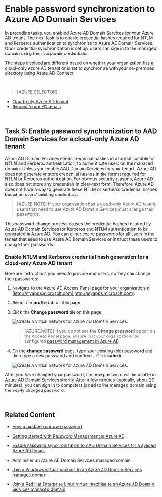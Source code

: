 <properties
	pageTitle="Azure AD Domain Services: Enable password synchronization | Microsoft Azure"
	description="Getting started with Azure Active Directory Domain Services"
	services="active-directory-ds"
	documentationCenter=""
	authors="mahesh-unnikrishnan"
	manager="stevenpo"
	editor="curtand"/>

<tags
	ms.service="active-directory-ds"
	ms.workload="identity"
	ms.tgt_pltfrm="na"
	ms.devlang="na"
	ms.topic="get-started-article"
	ms.date="09/20/2016"
	ms.author="maheshu"/>

# Enable password synchronization to Azure AD Domain Services
In preceding tasks, you enabled Azure AD Domain Services for your Azure AD tenant. The next task is to enable credential hashes required for NTLM and Kerberos authentication to synchronize to Azure AD Domain Services. Once credential synchronization is set up, users can sign in to the managed domain using their corporate credentials.

The steps involved are different based on whether your organization has a cloud-only Azure AD tenant or is set to synchronize with your on-premises directory using Azure AD Connect.

<br>

> [AZURE.SELECTOR]
- [Cloud-only Azure AD tenant](active-directory-ds-getting-started-password-sync.md)
- [Synced Azure AD tenant](active-directory-ds-getting-started-password-sync-synced-tenant.md)

<br>


## Task 5: Enable password synchronization to AAD Domain Services for a cloud-only Azure AD tenant
Azure AD Domain Services needs credential hashes in a format suitable for NTLM and Kerberos authentication, to authenticate users on the managed domain. Unless you enable AAD Domain Services for your tenant, Azure AD does not generate or store credential hashes in the format required for NTLM or Kerberos authentication. For obvious security reasons, Azure AD also does not store any credentials in clear-text form. Therefore, Azure AD does not have a way to generate these NTLM or Kerberos credential hashes based on users' existing credentials.

> [AZURE.NOTE] If your organization has a cloud-only Azure AD tenant, users that need to use Azure AD Domain Services must change their passwords.

This password change process causes the credential hashes required by Azure AD Domain Services for Kerberos and NTLM authentication to be generated in Azure AD. You can either expire passwords for all users in the tenant that need to use Azure AD Domain Services or instruct these users to change their passwords.


### Enable NTLM and Kerberos credential hash generation for a cloud-only Azure AD tenant
Here are instructions you need to provide end users, so they can change their passwords:

1. Navigate to the Azure AD Access Panel page for your organization at [http://myapps.microsoft.com](http://myapps.microsoft.com).

2. Select the **profile** tab on this page.

3. Click the **Change password** tile on this page.

    ![Create a virtual network for Azure AD Domain Services.](./media/active-directory-domain-services-getting-started/user-change-password.png)

    > [AZURE.NOTE] If you do not see the **Change password** option on the Access Panel page, ensure that your organization has configured [password management in Azure AD](../active-directory/active-directory-passwords-getting-started.md).

4. On the **change password** page, type your existing (old) password and then type a new password and confirm it. Click **submit**.

    ![Create a virtual network for Azure AD Domain Services.](./media/active-directory-domain-services-getting-started/user-change-password2.png)

After you have changed your password, the new password will be usable in Azure AD Domain Services shortly. After a few minutes (typically, about 20 minutes), you can sign in to computers joined to the managed domain using the newly changed password.

<br>

## Related Content

- [How to update your own password](../active-directory/active-directory-passwords-update-your-own-password.md)

- [Getting started with Password Management in Azure AD](../active-directory/active-directory-passwords-getting-started.md).

- [Enable password synchronization to AAD Domain Services for a synced Azure AD tenant](active-directory-ds-getting-started-password-sync-synced-tenant.md)

- [Administer an Azure AD Domain Services managed domain](active-directory-ds-admin-guide-administer-domain.md)

- [Join a Windows virtual machine to an Azure AD Domain Services managed domain](active-directory-ds-admin-guide-join-windows-vm.md)

- [Join a Red Hat Enterprise Linux virtual machine to an Azure AD Domain Services managed domain](active-directory-ds-admin-guide-join-rhel-linux-vm.md)
